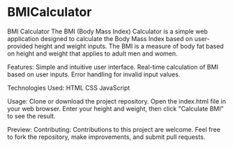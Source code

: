 # BMICalculator
BMI Calculator The BMI (Body Mass Index) Calculator is a simple web application designed to calculate the Body Mass Index based on user-provided height and weight inputs. 
The BMI is a measure of body fat based on height and weight that applies to adult men and women.

Features: Simple and intuitive user interface. 
Real-time calculation of BMI based on user inputs. 
Error handling for invalid input values.

Technologies Used:
HTML 
CSS 
JavaScript

Usage: Clone or download the project repository. 
Open the index.html file in your web browser. Enter your height and weight, 
then click "Calculate BMI" to see the result.

Preview: Contributing: Contributions to this project are welcome. 
Feel free to fork the repository, make improvements, and submit pull requests.
